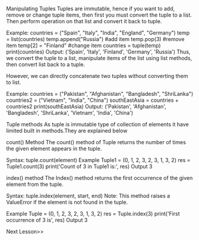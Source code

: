 Manipulating Tuples
Tuples are immutable, hence if you want to add, remove or change tuple items, then first you must convert the tuple to a list. Then perform operation on that list and convert it back to tuple.

Example:
countries = ("Spain", "Italy", "India", "England", "Germany")
temp = list(countries)
temp.append("Russia")       #add item 
temp.pop(3)                 #remove item
temp[2] = "Finland"         #change item
countries = tuple(temp)
print(countries)
Output:
('Spain', 'Italy', 'Finland', 'Germany', 'Russia')
Thus, we convert the tuple to a list, manipulate items of the list using list methods, then convert list back to a tuple.

However, we can directly concatenate two tuples without converting them to list.

Example:
countries = ("Pakistan", "Afghanistan", "Bangladesh", "ShriLanka")
countries2 = ("Vietnam", "India", "China")
southEastAsia = countries + countries2
print(southEastAsia)
Output:
('Pakistan', 'Afghanistan', 'Bangladesh', 'ShriLanka', 'Vietnam', 'India', 'China')

Tuple methods
As tuple is immutable type of collection of elements it have limited built in methods.They are explained below

count() Method
The count() method of Tuple returns the number of times the given element appears in the tuple.

Syntax:
tuple.count(element)
Example
Tuple1 = (0, 1, 2, 3, 2, 3, 1, 3, 2)
res = Tuple1.count(3)
print('Count of 3 in Tuple1 is:', res)
Output
3

index() method
The Index() method returns the first occurrence of the given element from the tuple.

Syntax:
tuple.index(element, start, end)
Note: This method raises a ValueError if the element is not found in the tuple.

Example
Tuple = (0, 1, 2, 3, 2, 3, 1, 3, 2)
res = Tuple.index(3)
print('First occurrence of 3 is', res)
Output
3

Next Lesson>>